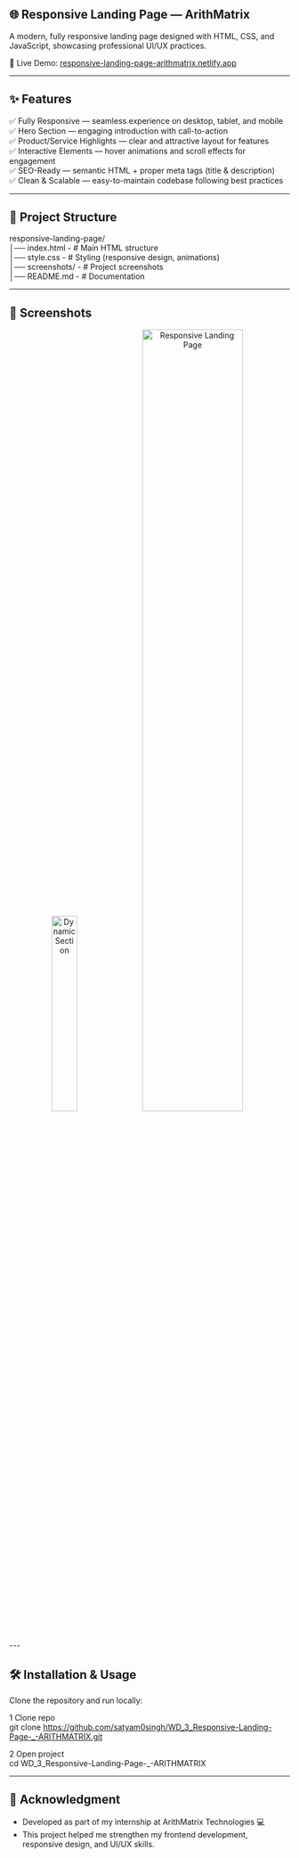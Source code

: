 ## 🌐 Responsive Landing Page — ArithMatrix

A modern, fully responsive landing page designed with HTML, CSS, and JavaScript, showcasing professional UI/UX practices.

🔗 Live Demo: [responsive-landing-page-arithmatrix.netlify.app](https://responsive-landing-page-arithmatrix.netlify.app/)

---

## ✨ Features

✅ Fully Responsive — seamless experience on desktop, tablet, and mobile <br>
✅ Hero Section — engaging introduction with call-to-action<br>
✅ Product/Service Highlights — clear and attractive layout for features<br>
✅ Interactive Elements — hover animations and scroll effects for engagement<br>
✅ SEO-Ready — semantic HTML + proper meta tags (title & description)<br>
✅ Clean & Scalable — easy-to-maintain codebase following best practices<br>

--- 

## 📂 Project Structure
responsive-landing-page/<br>
│── index.html        -   # Main HTML structure<br>
│── style.css         -   # Styling (responsive design, animations)<br>
│── screenshots/      -   # Project screenshots<br>
│── README.md         -   # Documentation<br>

---

## 📸 Screenshots
<p align="center"> <img src="https://github.com/user-attachments/assets/0e311e21-ee2f-49e9-b590-b54e5cf79c88" alt="Dynamic Section" width="30%"/>  <img src="https://github.com/user-attachments/assets/2f0121d4-c612-41c8-b440-1d9bd42dfc7f" alt="Responsive Landing Page" width="60%"/> </p>
---

## 🛠️ Installation & Usage

Clone the repository and run locally:

1 Clone repo<br>
git clone https://github.com/satyam0singh/WD_3_Responsive-Landing-Page-_-ARITHMATRIX.git

2 Open project<br>
cd WD_3_Responsive-Landing-Page-_-ARITHMATRIX

---

## 🙌 Acknowledgment
* Developed as part of my internship at ArithMatrix Technologies 💻
* This project helped me strengthen my frontend development, responsive design, and UI/UX skills.
